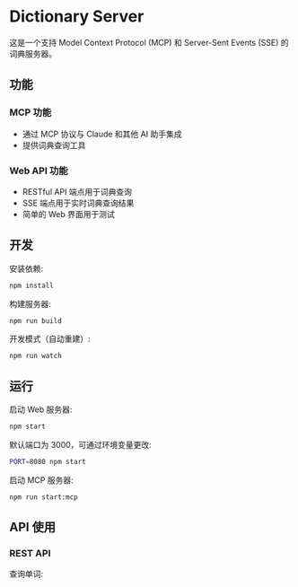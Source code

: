 # Dictionary Server

这是一个支持 Model Context Protocol (MCP) 和 Server-Sent Events (SSE) 的词典服务器。

## 功能

### MCP 功能

- 通过 MCP 协议与 Claude 和其他 AI 助手集成
- 提供词典查询工具

### Web API 功能

- RESTful API 端点用于词典查询
- SSE 端点用于实时词典查询结果
- 简单的 Web 界面用于测试

## 开发

安装依赖:

```bash
npm install
```

构建服务器:

```bash
npm run build
```

开发模式（自动重建）:

```bash
npm run watch
```

## 运行

启动 Web 服务器:

```bash
npm start
```

默认端口为 3000，可通过环境变量更改:

```bash
PORT=8080 npm start
```

启动 MCP 服务器:

```bash
npm run start:mcp
```

## API 使用

### REST API

查询单词:
